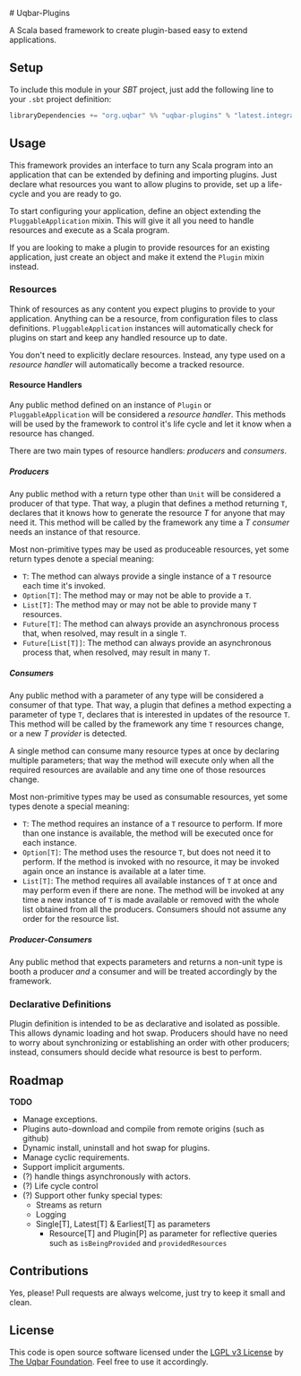 #﻿ Uqbar-Plugins

A Scala based framework to create plugin-based easy to extend applications.

## Setup

To include this module in your *SBT* project, just add the following line to your `.sbt` project definition:

```scala
libraryDependencies += "org.uqbar" %% "uqbar-plugins" % "latest.integration"
```

## Usage

This framework provides an interface to turn any Scala program into an application that can be extended by defining and
importing plugins. Just declare what resources you want to allow plugins to provide, set up a life-cycle and you are
ready to go.

To start configuring your application, define an object extending the `PluggableApplication` mixin. This will give it all
you need to handle resources and execute as a Scala program.

If you are looking to make a plugin  to provide resources for an existing application, just create an object and make
it extend the `Plugin` mixin instead.
  
### Resources

Think of resources as any content you expect plugins to provide to your application. Anything can be a resource, from
configuration files to class definitions. `PluggableApplication` instances will automatically check for plugins on start
and keep any handled resource up to date.

You don't need to explicitly declare resources. Instead, any type used on a *resource handler* will automatically become 
a tracked resource.

#### Resource Handlers

Any public method defined on an instance of `Plugin` or `PluggableApplication` will be considered a *resource handler*.
This methods will be used by the framework to control it's life cycle and let it know when a resource has changed.

There are two main types of resource handlers: *producers* and *consumers*.

##### Producers

Any public method with a return type other than `Unit` will be considered a producer of that type. That way, a plugin
that defines a method returning `T`, declares that it knows how to generate the resource *T* for anyone that may need it.
This method will be called by the framework any time a *T consumer* needs an instance of that resource.

Most non-primitive types may be used as produceable resources, yet some return types denote a special meaning:

- `T`: The method can always provide a single instance of a `T` resource each time it's invoked.
- `Option[T]`: The method may or may not be able to provide a `T`.
- `List[T]`: The method may or may not be able to provide many `T` resources. 
- `Future[T]`: The method can always provide an asynchronous process that, when resolved, may result in a single `T`.
- `Future[List[T]]`: The method can always provide an asynchronous process that, when resolved, may result in many `T`.

##### Consumers

Any public method with a parameter of any type will be considered a consumer of that type. That way, a plugin
that defines a method expecting a parameter of type `T`, declares that is interested in updates of the resource `T`.
This method will be called by the framework any time `T` resources change, or a new *T provider* is detected.

A single method can consume many resource types at once by declaring multiple parameters; that way the method will
execute only when all the required resources are available and any time one of those resources change. 

Most non-primitive types may be used as consumable resources, yet some types denote a special meaning:

- `T`: The method requires an instance of a `T` resource to perform. If more than one instance is available, the 
method will be executed once for each instance.
- `Option[T]`: The method uses the resource `T`, but does not need it to perform. If the method is invoked with no
resource, it may be invoked again once an instance is available at a later time.
- `List[T]`: The method requires all available instances of `T` at once and may perform even if there are none. The
method will be invoked at any time a new instance of `T` is made available or removed with the whole list obtained
from all the producers. Consumers should not assume any order for the resource list. 
	
##### Producer-Consumers

Any public method that expects parameters and returns a non-unit type is booth a producer *and* a consumer and will be
treated accordingly by the framework. 

### Declarative Definitions

Plugin definition is intended to be as declarative and isolated as possible. This allows dynamic loading and hot swap.
Producers should have no need to worry about synchronizing or establishing an order with other producers; instead,
consumers should decide what resource is best to perform.


## Roadmap

**TODO**

- Manage exceptions.
- Plugins auto-download and compile from remote origins (such as github)
- Dynamic install, uninstall and hot swap for plugins.
- Manage cyclic requirements.
- Support implicit arguments.
- (?) handle things asynchronously with actors.
- (?) Life cycle control
- (?) Support other funky special types:
	- Streams as return
	- Logging
	- Single[T], Latest[T] & Earliest[T] as parameters
		- Resource[T] and Plugin[P] as parameter for reflective queries such as `isBeingProvided` and `providedResources`


## Contributions

Yes, please! Pull requests are always welcome, just try to keep it small and clean.


## License

This code is open source software licensed under the [LGPL v3 License](https://www.gnu.org/licenses/lgpl.html) by [The Uqbar Foundation](http://www.uqbar-project.org/). Feel free to use it accordingly.